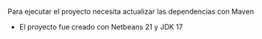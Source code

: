 Para ejecutar el proyecto necesita actualizar las dependencias con Maven

* El proyecto fue creado con Netbeans 21 y JDK 17
